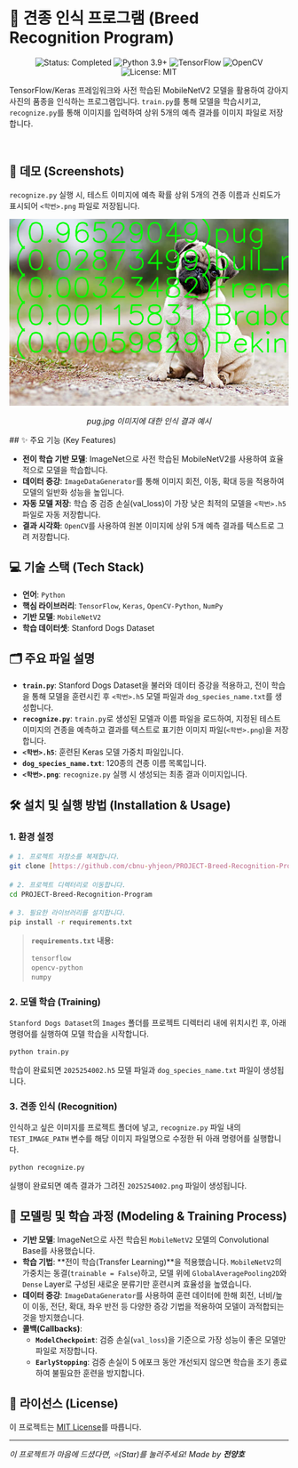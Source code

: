 # 🐶 견종 인식 프로그램 (Breed Recognition Program)

<p align="center">
  <img src="https://img.shields.io/badge/status-completed-brightgreen?style=for-the-badge" alt="Status: Completed"/>
  <img src="https://img.shields.io/badge/python-3.9+-blue?style=for-the-badge&logo=python" alt="Python 3.9+"/>
  <img src="https://img.shields.io/badge/tensorflow-FF6F00?style=for-the-badge&logo=tensorflow" alt="TensorFlow"/>
  <img src="https://img.shields.io/badge/opencv-5C3EE8?style=for-the-badge&logo=opencv" alt="OpenCV"/>
  <img src="https://img.shields.io/badge/License-MIT-yellow?style=for-the-badge" alt="License: MIT"/>
</p>

TensorFlow/Keras 프레임워크와 사전 학습된 MobileNetV2 모델을 활용하여 강아지 사진의 품종을 인식하는 프로그램입니다. `train.py`를 통해 모델을 학습시키고, `recognize.py`를 통해 이미지를 입력하여 상위 5개의 예측 결과를 이미지 파일로 저장합니다.

<br>

## 📸 데모 (Screenshots)

`recognize.py` 실행 시, 테스트 이미지에 예측 확률 상위 5개의 견종 이름과 신뢰도가 표시되어 `<학번>.png` 파일로 저장됩니다.

<p align="center">
  <img src="https://github.com/cbnu-yhjeon/PROJECT-Breed-Recognition-Program/raw/main/Pug_result.png" alt="프로그램 실행 데모" width="700"/>
  <em><p align="center">pug.jpg 이미지에 대한 인식 결과 예시</p></em>
</p>
## ✨ 주요 기능 (Key Features)

- **전이 학습 기반 모델**: ImageNet으로 사전 학습된 MobileNetV2를 사용하여 효율적으로 모델을 학습합니다.
- **데이터 증강**: `ImageDataGenerator`를 통해 이미지 회전, 이동, 확대 등을 적용하여 모델의 일반화 성능을 높입니다.
- **자동 모델 저장**: 학습 중 검증 손실(val_loss)이 가장 낮은 최적의 모델을 `<학번>.h5` 파일로 자동 저장합니다.
- **결과 시각화**: `OpenCV`를 사용하여 원본 이미지에 상위 5개 예측 결과를 텍스트로 그려 저장합니다.

## 💻 기술 스택 (Tech Stack)

- **언어**: `Python`
- **핵심 라이브러리**: `TensorFlow`, `Keras`, `OpenCV-Python`, `NumPy`
- **기반 모델**: `MobileNetV2`
- **학습 데이터셋**: Stanford Dogs Dataset

## 🗂️ 주요 파일 설명

- **`train.py`**: Stanford Dogs Dataset을 불러와 데이터 증강을 적용하고, 전이 학습을 통해 모델을 훈련시킨 후 `<학번>.h5` 모델 파일과 `dog_species_name.txt`를 생성합니다.
- **`recognize.py`**: `train.py`로 생성된 모델과 이름 파일을 로드하여, 지정된 테스트 이미지의 견종을 예측하고 결과를 텍스트로 표기한 이미지 파일(`<학번>.png`)을 저장합니다.
- **`<학번>.h5`**: 훈련된 Keras 모델 가중치 파일입니다.
- **`dog_species_name.txt`**: 120종의 견종 이름 목록입니다.
- **`<학번>.png`**: `recognize.py` 실행 시 생성되는 최종 결과 이미지입니다.

## 🛠️ 설치 및 실행 방법 (Installation & Usage)

### 1. 환경 설정

```bash
# 1. 프로젝트 저장소를 복제합니다.
git clone [https://github.com/cbnu-yhjeon/PROJECT-Breed-Recognition-Program.git](https://github.com/cbnu-yhjeon/PROJECT-Breed-Recognition-Program.git)

# 2. 프로젝트 디렉터리로 이동합니다.
cd PROJECT-Breed-Recognition-Program

# 3. 필요한 라이브러리를 설치합니다.
pip install -r requirements.txt
```
> **`requirements.txt` 내용:**
> ```txt
> tensorflow
> opencv-python
> numpy
> ```

### 2. 모델 학습 (Training)

`Stanford Dogs Dataset`의 `Images` 폴더를 프로젝트 디렉터리 내에 위치시킨 후, 아래 명령어를 실행하여 모델 학습을 시작합니다.
```bash
python train.py
```
학습이 완료되면 `2025254002.h5` 모델 파일과 `dog_species_name.txt` 파일이 생성됩니다.

### 3. 견종 인식 (Recognition)

인식하고 싶은 이미지를 프로젝트 폴더에 넣고, `recognize.py` 파일 내의 `TEST_IMAGE_PATH` 변수를 해당 이미지 파일명으로 수정한 뒤 아래 명령어를 실행합니다.
```bash
python recognize.py
```
실행이 완료되면 예측 결과가 그려진 `2025254002.png` 파일이 생성됩니다.

## 🚀 모델링 및 학습 과정 (Modeling & Training Process)

- **기반 모델**: ImageNet으로 사전 학습된 `MobileNetV2` 모델의 Convolutional Base를 사용했습니다.
- **학습 기법**: **전이 학습(Transfer Learning)**을 적용했습니다. `MobileNetV2`의 가중치는 동결(`trainable = False`)하고, 모델 위에 `GlobalAveragePooling2D`와 `Dense` Layer로 구성된 새로운 분류기만 훈련시켜 효율성을 높였습니다.
- **데이터 증강**: `ImageDataGenerator`를 사용하여 훈련 데이터에 한해 회전, 너비/높이 이동, 전단, 확대, 좌우 반전 등 다양한 증강 기법을 적용하여 모델이 과적합되는 것을 방지했습니다.
- **콜백(Callbacks)**:
    - **`ModelCheckpoint`**: 검증 손실(`val_loss`)을 기준으로 가장 성능이 좋은 모델만 파일로 저장합니다.
    - **`EarlyStopping`**: 검증 손실이 5 에포크 동안 개선되지 않으면 학습을 조기 종료하여 불필요한 훈련을 방지합니다.

## 📜 라이선스 (License)

이 프로젝트는 [MIT License](LICENSE)를 따릅니다.

---
*이 프로젝트가 마음에 드셨다면, ⭐(Star)를 눌러주세요!*
*Made by **전양호***
